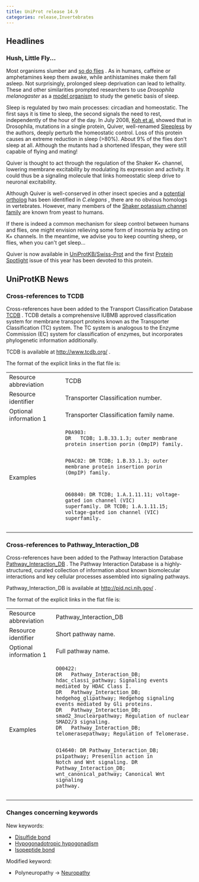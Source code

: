 ```yaml
---
title: UniProt release 14.9
categories: release,Invertebrates
---
```


## Headlines

### Hush, Little Fly...

Most organisms slumber and [so do flies](http://view.ncbi.nlm.nih.gov/pubmed/10707978) . As in humans, caffeine or amphetamines keep them awake, while antihistamines make them fall asleep. Not surprisingly, prolonged sleep deprivation can lead to lethality. These and other similarities prompted researchers to use *Drosophila melanogaster* as a [model organism](http://view.ncbi.nlm.nih.gov/pubmed/10727779) to study the genetic basis of sleep.

Sleep is regulated by two main processes: circadian and homeostatic. The first says it is time to sleep, the second signals the need to rest, independently of the hour of the day. In July 2008, [Koh et al.](http://view.ncbi.nlm.nih.gov/pubmed/18635795) showed that in Drosophila, mutations in a single protein, Quiver, well-renamed [Sleepless](http://www.uniprot.org/uniprot/B5A5T4) by the authors, deeply perturb the homeostatic control. Loss of this protein causes an extreme reduction in sleep (&gt;80%). About 9% of the flies don't sleep at all. Although the mutants had a shortened lifespan, they were still capable of flying and mating!

Quiver is thought to act through the regulation of the Shaker K+ channel, lowering membrane excitability by modulating its expression and activity. It could thus be a signaling molecule that links homeostatic sleep drive to neuronal excitability.

Although Quiver is well-conserved in other insect species and a [potential ortholog](http://www.uniprot.org/uniprot/Q565B0) has been identified in *C.elegans* , there are no obvious homologs in vertebrates. However, many members of the [Shaker potassium channel family](http://www.uniprot.org/uniprot/?query=annotation:(type:similarity+Shaker)) are known from yeast to humans.

If there is indeed a common mechanism for sleep control between humans and flies, one might envision relieving some form of insomnia by acting on K+ channels. In the meantime, we advise you to keep counting sheep, or flies, when you can't get sleep...

Quiver is now available in [UniProtKB/Swiss-Prot](http://www.uniprot.org/uniprot/B5A5T4) and the first [Protein Spotlight](http://web.expasy.org/spotlight/back_issues/101/) issue of this year has been devoted to this protein.

## UniProtKB News

### Cross-references to TCDB

Cross-references have been added to the Transport Classification Database [TCDB](http://www.tcdb.org/) . TCDB details a comprehensive IUBMB approved classification system for membrane transport proteins known as the Transporter Classification (TC) system. The TC system is analogous to the Enzyme Commission (EC) system for classification of enzymes, but incorporates phylogenetic information additionally.

TCDB is available at <http://www.tcdb.org/> .

The format of the explicit links in the flat file is:

<table><colgroup><col style="width: 30%" /><col style="width: 70%" /></colgroup><tbody><tr class="odd"><td>Resource abbreviation</td><td>TCDB</td></tr><tr class="even"><td>Resource identifier</td><td>Transporter Classification number.</td></tr><tr class="odd"><td>Optional information 1</td><td>Transporter Classification family name.</td></tr><tr class="even"><td>Examples</td><td><pre><code>P0A903:
DR   TCDB; 1.B.33.1.3; outer membrane protein insertion porin (OmpIP) family.

P0AC02:
DR   TCDB; 1.B.33.1.3; outer membrane protein insertion porin (OmpIP) family.

O60840:
DR   TCDB; 1.A.1.11.11; voltage-gated ion channel (VIC) superfamily.
DR   TCDB; 1.A.1.11.15; voltage-gated ion channel (VIC) superfamily.</code></pre></td></tr></tbody></table>

### Cross-references to Pathway\_Interaction\_DB

Cross-references have been added to the Pathway Interaction Database [Pathway\_Interaction\_DB](http://pid.nci.nih.gov/) . The Pathway Interaction Database is a highly-structured, curated collection of information about known biomolecular interactions and key cellular processes assembled into signaling pathways.

Pathway\_Interaction\_DB is available at <http://pid.nci.nih.gov/> .

The format of the explicit links in the flat file is:

<table><colgroup><col style="width: 25%" /><col style="width: 75%" /></colgroup><tbody><tr class="odd"><td>Resource abbreviation</td><td>Pathway_Interaction_DB</td></tr><tr class="even"><td>Resource identifier</td><td>Short pathway name.</td></tr><tr class="odd"><td>Optional information 1</td><td>Full pathway name.</td></tr><tr class="even"><td>Examples</td><td><pre><code>O00422:
DR   Pathway_Interaction_DB; hdac_classi_pathway; Signaling events mediated by HDAC Class I.
DR   Pathway_Interaction_DB; hedgehog_glipathway; Hedgehog signaling events mediated by Gli proteins.
DR   Pathway_Interaction_DB; smad2_3nuclearpathway; Regulation of nuclear SMAD2/3 signaling.
DR   Pathway_Interaction_DB; telomerasepathway; Regulation of Telomerase.

O14640:
DR   Pathway_Interaction_DB; ps1pathway; Presenilin action in Notch and Wnt signaling.
DR   Pathway_Interaction_DB; wnt_canonical_pathway; Canonical Wnt signaling pathway.</code></pre></td></tr></tbody></table>

### Changes concerning keywords

New keywords:

-   [Disulfide bond](http://www.uniprot.org/keywords/KW-1015)
-   [Hypogonadotropic hypogonadism](http://www.uniprot.org/keywords/KW-1016)
-   [Isopeptide bond](http://www.uniprot.org/keywords/KW-1017)

Modified keyword:

-   Polyneuropathy -&gt; [Neuropathy](http://www.uniprot.org/keywords/KW-0622)
